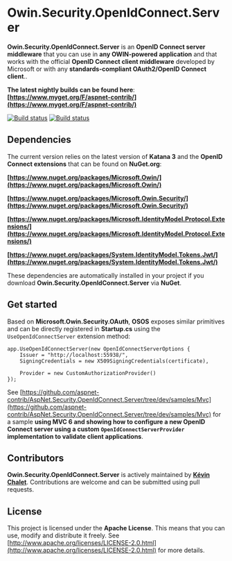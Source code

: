 Owin.Security.OpenIdConnect.Server
==================================

**Owin.Security.OpenIdConnect.Server** is an **OpenID Connect server middleware** that you can use in **any OWIN-powered application** and that works with the official **OpenID Connect client middleware** developed by Microsoft or with any **standards-compliant OAuth2/OpenID Connect client**..

**The latest nightly builds can be found here**: **[https://www.myget.org/F/aspnet-contrib/](https://www.myget.org/F/aspnet-contrib/)**

[![Build status](https://ci.appveyor.com/api/projects/status/tyenw4ffs00j4sav/branch/dev?svg=true)](https://ci.appveyor.com/project/aspnet-contrib/aspnet-security-openidconnect-server/branch/dev)
[![Build status](https://travis-ci.org/aspnet-contrib/AspNet.Security.OpenIdConnect.Server.svg?branch=dev)](https://travis-ci.org/aspnet-contrib/AspNet.Security.OpenIdConnect.Server)

## Dependencies

The current version relies on the latest version of **Katana 3** and the **OpenID Connect extensions** that can be found on **NuGet.org**:

**[https://www.nuget.org/packages/Microsoft.Owin/](https://www.nuget.org/packages/Microsoft.Owin/)**

**[https://www.nuget.org/packages/Microsoft.Owin.Security/](https://www.nuget.org/packages/Microsoft.Owin.Security/)**

**[https://www.nuget.org/packages/Microsoft.IdentityModel.Protocol.Extensions/](https://www.nuget.org/packages/Microsoft.IdentityModel.Protocol.Extensions/)**

**[https://www.nuget.org/packages/System.IdentityModel.Tokens.Jwt/](https://www.nuget.org/packages/System.IdentityModel.Tokens.Jwt/)**

These dependencies are automatically installed in your project if you download **Owin.Security.OpenIdConnect.Server** via **NuGet**.

## Get started

Based on **Microsoft.Owin.Security.OAuth**, **OSOS** exposes similar primitives and can be directly registered in **Startup.cs** using the `UseOpenIdConnectServer` extension method:

    app.UseOpenIdConnectServer(new OpenIdConnectServerOptions {
        Issuer = "http://localhost:55938/",
        SigningCredentials = new X509SigningCredentials(certificate),
    
        Provider = new CustomAuthorizationProvider()
    });

See [https://github.com/aspnet-contrib/AspNet.Security.OpenIdConnect.Server/tree/dev/samples/Mvc](https://github.com/aspnet-contrib/AspNet.Security.OpenIdConnect.Server/tree/dev/samples/Mvc) for a sample **using MVC 6 and showing how to configure a new OpenID Connect server using a custom `OpenIdConnectServerProvider` implementation to validate client applications**.

## Contributors

**Owin.Security.OpenIdConnect.Server** is actively maintained by **[Kévin Chalet](https://github.com/PinpointTownes)**. Contributions are welcome and can be submitted using pull requests.

## License

This project is licensed under the **Apache License**. This means that you can use, modify and distribute it freely. See [http://www.apache.org/licenses/LICENSE-2.0.html](http://www.apache.org/licenses/LICENSE-2.0.html) for more details.